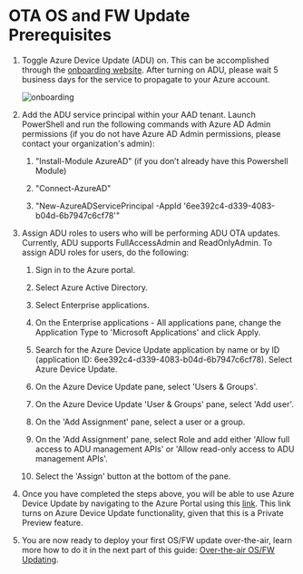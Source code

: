 # OTA OS and FW Update Prerequisites

1. Toggle Azure Device Update (ADU) on. This can be accomplished through the [onboarding website](https://github.com/microsoft/Project-Santa-Cruz-Private-Preview/blob/main/user-guides/getting_started/azure-subscription-onboarding.md). After turning on ADU, please wait 5 business days for the service to propagate to your Azure account. 

    ![onboarding](https://github.com/microsoft/Project-Santa-Cruz-Private-Preview/blob/main/user-guides/getting_started/getting_started_images/onboarding_dps_adu.png)

1. Add the ADU service principal within your AAD tenant. Launch PowerShell and run the following commands with Azure AD Admin permissions (if you do not have Azure AD Admin permissions, please contact your organization's admin):

    1. "Install-Module AzureAD" (if you don’t already have this Powershell Module)
    
    1. "Connect-AzureAD"
    
    1. "New-AzureADServicePrincipal -AppId '6ee392c4-d339-4083-b04d-6b7947c6cf78'"

1. Assign ADU roles to users who will be performing ADU OTA updates. Currently, ADU supports FullAccessAdmin and ReadOnlyAdmin. To assign ADU roles for users, do the following:

    1. Sign in to the Azure portal.
    
    1. Select Azure Active Directory.
    
    1. Select Enterprise applications.
    
    1. On the Enterprise applications - All applications pane, change the Application Type to 'Microsoft Applications' and click Apply.
    
    1. Search for the Azure Device Update application by name or by ID (application ID: 6ee392c4-d339-4083-b04d-6b7947c6cf78). Select Azure Device Update.
    
    1. On the Azure Device Update pane, select 'Users & Groups'.
    
    1. On the Azure Device Update 'User & Groups' pane, select 'Add user'.
    
    1. On the 'Add Assignment' pane, select a user or a group.
    
    1. On the 'Add Assignment' pane, select Role and add either 'Allow full access to ADU management APIs' or 'Allow read-only access to ADU management APIs'.
    
    1. Select the 'Assign' button at the bottom of the pane.

1. Once you have completed the steps above, you will be able to use Azure Device Update by navigating to the Azure Portal using this [link](https://portal.azure.com/?feature.canmodifystamps=true&Microsoft_Azure_Iothub=aduprod). This link turns on Azure Device Update functionality, given that this is a Private Preview feature.

1. You are now ready to deploy your first OS/FW update over-the-air, learn more how to do it in the next part of this guide:  [Over-the-air OS/FW Updating](https://github.com/microsoft/Project-Santa-Cruz-Private-Preview/blob/main/user-guides/updating/ota_update.md).
